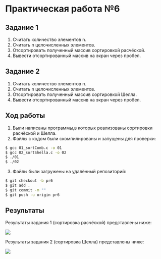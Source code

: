 # Практическая работа №6


## Задание 1

1. Считать количество элементов n.
2. Считать n целочисленных элементов.
3. Отсортировать полученный массив сортировкой расчёской.
4. Вывести отсортированный массив на экран через пробел.

## Задание 2

1. Считать количество элементов n.
2. Считать n целочисленных элементов.
3. Отсортировать полученный массив сортировкой Шелла.
4. Вывести отсортированный массив на экран через пробел.


## Ход работы 


1. Были написаны программы,в которых реализованы сортировки расчёской и Шелла.
2. Файлы с кодом были скомпилированы и запущены для проверки: 
```sh
$ gcc 01_sortComb.c -o 01
$ gcc 02_sortShella.c -o 02
$ ./01
$ ./02
```
3. Файлы были загружены на удалённый репозиторий:
```sh
$ git checkout -b pr6
$ git add .
$ git commit -m ""
$ git push -u origin pr6
```


## Результаты

Результаты задания 1 (сортировка расчёской) представлены ниже:

![](https://i.ibb.co/dt9FCPr/2019-04-05-09-30-41.png)

Результаты задания 2 (сортировка Шелла) представлены ниже:

![](https://i.ibb.co/XbpNVZz/2019-04-05-09-31-53.png)
